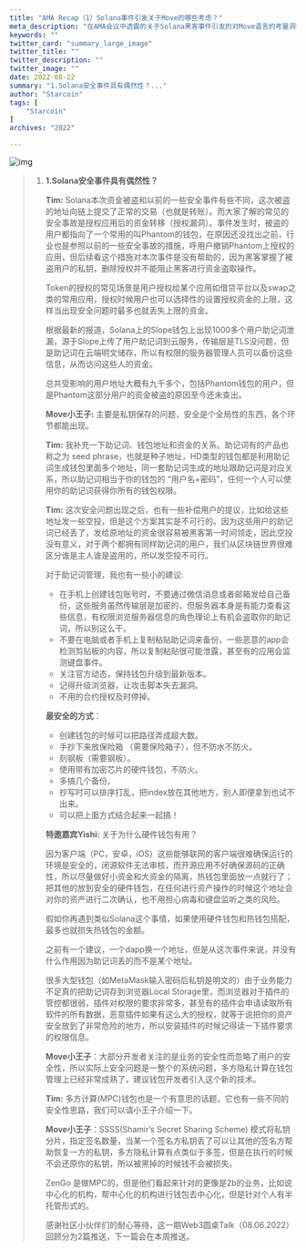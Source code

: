 ```yaml
---
title: "AMA Recap（1）Solana事件引发关于Move的哪些考虑？"
meta_description: "在AMA会议中透露的关于Solana黑客事件引发的对Move语言的考量洞察。"
keywords: ""
twitter_card: "summary_large_image"
twitter_title: ""
twitter_description: ""
twitter_image: ""
date: 2022-08-22
summary: "1.Solana安全事件具有偶然性？..."
author: "Starcoin"
tags: [
    "Starcoin"
]
archives: "2022"

---
```


![img](/images/hackathon/amar4.png)

> 1. **1.Solana安全事件具有偶然性？**
>
>    **Tim:** Solana本次资金被盗和以前的一些安全事件有些不同，这次被盗的地址向链上提交了正常的交易（也就是转账）。而大家了解的常见的安全事故是授权应用后的资金转移（授权漏洞）。事件发生时，被盗的用户都指向了一个常用的叫Phantom的钱包，在原因还没找出之前，行业也是参照以前的一些安全事故的措施，呼用户撤销Phantom上授权的应用，但后续看这个措施对本次事件是没有帮助的，因为黑客掌握了被盗用户的私钥，删除授权并不能阻止黑客进行资金盗取操作。
>
>    Token的授权的常见场景是用户授权给某个应用如借贷平台以及swap之类的常用应用，授权时候用户也可以选择性的设置授权资金的上限，这样当出现安全问题时最多也就丢失上限的资金。
>
>    根据最新的报道，Solana上的Slope钱包上出现1000多个用户助记词泄漏，源于Slope上传了用户助记词到云服务，传输层是TLS没问题，但是助记词在云端明文储存，所以有权限的服务器管理人员可以备份这些信息，从而访问这些人的资金。
>
>    总共受影响的用户地址大概有九千多个，包括Phantom钱包的用户，但是Phantom这部分用户的资金被盗的原因至今还未查出。
>
>    **Move小王子:** 主要是私钥保存的问题，安全是个全局性的东西，各个环节都能出现。
>
>    **Tim:** 我补充一下助记词、钱包地址和资金的关系。助记词有的产品也称之为 seed phrase，也就是种子地址，HD类型的钱包都是利用助记词生成钱包里面多个地址，同一套助记词生成的地址跟助记词是对应关系，所以助记词相当于你的钱包的 “用户名+密码”，任何一个人可以使用你的助记词获得你所有的钱包权限。
>
>    **Tim:** 这次安全问题出现之后，也有一些补偿用户的提议，比如给这些地址发一些空投，但是这个方案其实是不可行的。因为这些用户的助记词已经丢了，发给原地址的资金很容易被黑客第一时间领走，因此空投没有意义，对于两个都拥有同样助记词的用户，我们从区块链世界很难区分谁是主人谁是盗用的，所以发空投不可行。
>
>    对于助记词管理，我也有一些小的建议:
>
>    - 在手机上创建钱包账号时，不要通过微信消息或者邮箱发给自己备份，这些服务虽然传输层是加密的，但服务器本身是有能力查看这些信息，有权限浏览服务器信息的角色理论上有机会盗取你的助记词，所以别这么干。
>    - 不要在电脑或者手机上复制粘贴助记词来备份，一些恶意的app会检测剪贴板的内容，所以复制粘贴很可能泄露，甚至有的应用会监测键盘事件。
>    - 关注官方动态，保持钱包升级到最新版本。
>    - 记得升级浏览器，让攻击脚本失去漏洞。
>    - 不用的合约授权及时停掉。
>
>    **最安全的方式**：
>
>    - 创建钱包的时候可以把路径弄成超大数。
>    - 手抄下来放保险箱 （需要保险箱子），但不防水不防火。
>    - 刻钢板（需要钢板）。
>    - 使用带有加密芯片的硬件钱包，不防火。
>    - 多搞几个备份。
>    - 抄写时可以排序打乱，把index放在其他地方，别人即便拿到也试不出来。
>    - 可以把上面方式结合起来一起搞！
>
>    **特邀嘉宾Yishi:** 关于为什么硬件钱包有用？
>
>    因为客户端（PC，安卓，iOS）这些能够联网的客户端很难确保运行的环境是安全的，闭源软件无法审核，而开源应用不好确保源码的正确性，所以尽量做好小资金和大资金的隔离，热钱包里面放一点就行了；把其他的放到安全的硬件钱包，在任何进行资产操作的时候这个地址会对你的资产进行二次确认，也不用担心病毒和键盘监听之类的风险。
>
>    假如你再遇到类似Solana这个事情，如果使用硬件钱包和热钱包搭配，最多也就损失热钱包的金额。
>
>    之前有一个建议，一个dapp换一个地址，但是从这次事件来说，并没有什么作用因为助记词丢的而不是某个地址。
>
>    很多大型钱包（如MetaMask输入密码后私钥是明文的）由于业务能力不足真的把助记词存到浏览器Local Storage里，而浏览器对于插件的管控都很弱，插件对权限的要求非常多，甚至有的插件会申请读取所有软件的所有数据，恶意插件如果有这么大的授权，就等于说把你的资产安全放到了非常危险的地方，所以安装插件的时候记得读一下插件要求的权限信息。
>
>    **Move小王子**：大部分开发者关注的是业务的安全性而忽略了用户的安全性，所以实际上安全问题是一整个的系统问题，多方隐私计算在钱包管理上已经非常成熟了，建议钱包开发者引入这个新的技术。
>
>    **Tim:** 多方计算(MPC)钱包也是一个有意思的话题，它也有一些不同的安全性思路，我们可以请小王子介绍一下。
>
>    **Move小王子**：SSSS(Shamir’s Secret Sharing Scheme) 模式将私钥分片，指定签名数量，当某一个签名方私钥丢了可以让其他的签名方帮助恢复一方的私钥，多方隐私计算有点类似于多签，但是在执行的时候不会还原你的私钥，所以被黑掉的时候钱不会被损失。
>
>    ZenGo 是做MPC的，但是他们看起来针对的更像是2b的业务，比如说中心化的机构，帮中心化的机构进行钱包去中心化，但是针对个人有半托管形式的。
>
>    感谢社区小伙伴们的耐心等待，这一期Web3圆桌Talk（08.06.2022） 回顾分为2篇推送，下一篇会在本周推送。